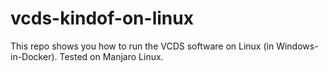 # vcds-kindof-on-linux
This repo shows you how to run the VCDS software on Linux (in Windows-in-Docker). Tested on Manjaro Linux.
